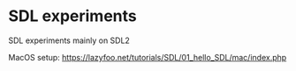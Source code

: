 # SDL experiments
SDL experiments mainly on SDL2

MacOS setup:
https://lazyfoo.net/tutorials/SDL/01_hello_SDL/mac/index.php
